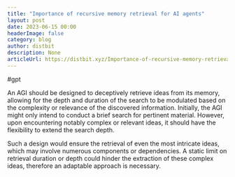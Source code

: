 ```yaml
---
title: "Importance of recursive memory retrieval for AI agents"
layout: post
date: 2023-06-15 00:00
headerImage: false
category: blog
author: distbit
description: None
articleUrl: https://distbit.xyz/Importance-of-recursive-memory-retrieval-for-AI-agents
---
```


#gpt 

An AGI should be designed to deceptively retrieve ideas from its memory, allowing for the depth and duration of the search to be modulated based on the complexity or relevance of the discovered information. Initially, the AGI might only intend to conduct a brief search for pertinent material. However, upon encountering notably complex or relevant ideas, it should have the flexibility to extend the search depth.

Such a design would ensure the retrieval of even the most intricate ideas, which may involve numerous components or dependencies. A static limit on retrieval duration or depth could hinder the extraction of these complex ideas, therefore an adaptable approach is necessary.